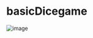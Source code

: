 # basicDicegame
![image](https://github.com/HoiDoPrime/basicDicegame/assets/159703599/028addc3-1554-47d6-bd39-415466c236bd)

